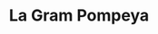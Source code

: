 ---
title: "La Gram Pompeya"
url: /ciudad-autonoma-de-buenos-aires/la-gram-pompeya/
shop: centro comercial
---